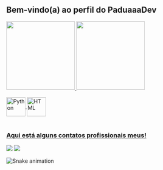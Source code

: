 ## Bem-vindo(a) ao perfil do PaduaaaDev

 <div>
   <a href="https://github.com/PaduaaaDev">
   <img height="180em" src="https://github-readme-stats.vercel.app/api?username=PaduaaaDev&show_icons=true&theme=dark&include_all_commits=true&count_private=true"/>
   <img height="180em" src="https://github-readme-stats.vercel.app/api/top-langs/?username=PaduaaaDev&layout=compact&langs_count=6&theme=dark"/>
</div>

 <div style="display: inline_block"><br>
  <img align="center" alt="Python" height="50" width="50" src="https://cdn.jsdelivr.net/gh/devicons/devicon/icons/python/python-original-wordmark.svg" />
  <img align="center" alt="HTML" height="50" width="50" src="https://cdn.jsdelivr.net/gh/devicons/devicon/icons/html5/html5-plain-wordmark.svg" />
</div>
 
 <br>
 
  ### Aqui está alguns contatos profissionais meus!
 
<div> 
  <a href = "padua_19@hotmail.com"><img src="https://img.shields.io/badge/-Hotmail-%23333?style=for-the-badge&logo=gmail&logoColor=white" target="_blank"></a>
  <a href="https://www.linkedin.com/in/devpadua" target="_blank"><img src="https://img.shields.io/badge/-LinkedIn-%230077B5?style=for-the-badge&logo=linkedin&logoColor=white" target="_blank"></a> 
 
  ![Snake animation](https://github.com/PaduaaaDev/PaduaaaDev/blob/output/github-contribution-grid-snake.svg)
</div>
